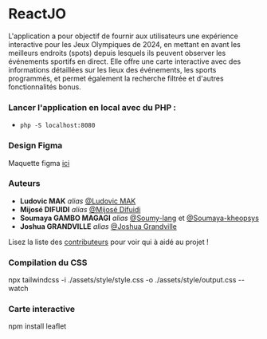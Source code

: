 # ReactJO
L'application a pour objectif de fournir aux utilisateurs une expérience interactive pour les Jeux
Olympiques de 2024, en mettant en avant les meilleurs endroits (spots) depuis lesquels ils peuvent
observer les événements sportifs en direct. Elle offre une carte interactive avec des informations
détaillées sur les lieux des événements, les sports programmés, et permet également la recherche
filtrée et d'autres fonctionnalités bonus.

### Lancer l'application en local avec du PHP :
- ```php -S localhost:8080```

### Design Figma
Maquette figma [ici](https://www.figma.com/files/team/1362064351304315263/ReactJO?fuid=1351862802237289276)

### Auteurs

* **Ludovic MAK** _alias_ [@Ludovic MAK](https://github.com/ludovicMAK/)
* **Mijosé DIFUIDI** _alias_ [@Mijosé Difuidi](https://github.com/Mijosed)
* **Soumaya GAMBO MAGAGI** _alias_ [@Soumy-lang](https://github.com/Soumy-lang) et [@Soumaya-kheopsys](https://github.com/Soumaya-kheopsys)
* **Joshua GRANDVILLE** _alias_ [@Joshua Grandville](https://github.com/Pinappll)

Lisez la liste des [contributeurs](https://github.com/Mijosed/ReactJO/contributors) pour voir qui à aidé au projet !

### Compilation du CSS 

npx tailwindcss -i ./assets/style/style.css -o ./assets/style/output.css --watch

### Carte interactive 
npm install leaflet

